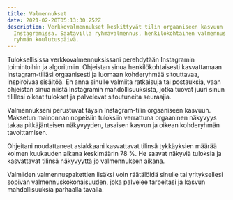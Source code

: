 ```yaml
---
title: Valmennukset
date: 2021-02-20T05:13:30.252Z
description: Verkkovalmennukset keskittyvät tilin orgaaniseen kasvuun
  Instagramissa. Saatavilla ryhmävalmennus, henkilökohtainen valmennus sekä
  ryhmän koulutuspäivä.
---
```

Tuloksellisissa verkkovalmennuksissani perehdytään Instagramin toimintoihin ja algoritmiin. Ohjeistan sinua henkilökohtaisesti kasvattamaan Instagram-tiliäsi orgaanisesti ja luomaan kohderyhmää sitouttavaa, inspiroivaa sisältöä. En anna sinulle valmiita ratkaisuja tai postauksia, vaan ohjeistan sinua niistä Instagramin mahdollisuuksista, jotka tuovat juuri sinun tilillesi oikeat tulokset ja palvelevat sitoutuneita seuraajia.

Valmennukseni perustuvat täysin Instagram-tilin orgaaniseen kasvuun. Maksetun mainonnan nopeisiin tuloksiin verrattuna orgaaninen näkyvyys takaa pitkäjänteisen näkyvyyden, tasaisen kasvun ja oikean kohderyhmän tavoittamisen.

Ohjeitani noudattaneet asiakkaani kasvattavat tilinsä tykkäyksien määrää kolmen kuukauden aikana keskimäärin 78 %. He saavat näkyviä tuloksia ja kasvattavat tilinsä näkyvyyttä jo valmennuksen aikana.

Valmiiden valmennuspakettien lisäksi voin räätälöidä sinulle tai yrityksellesi sopivan valmennuskokonaisuuden, joka palvelee tarpeitasi ja kasvun mahdollisuuksia parhaalla tavalla.